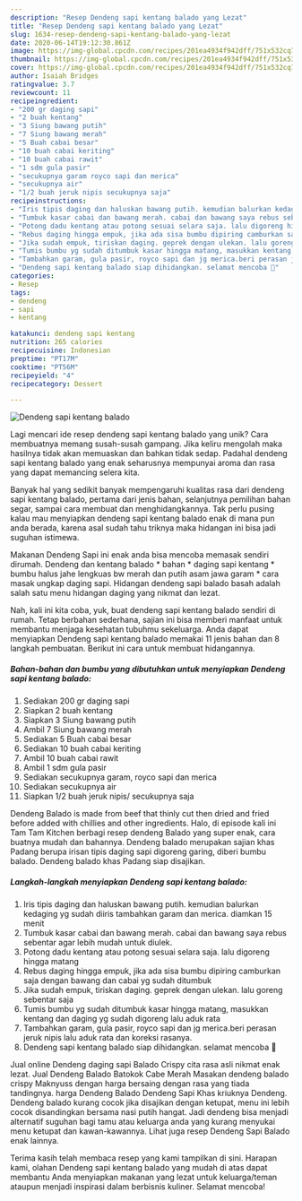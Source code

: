 ```yaml
---
description: "Resep Dendeng sapi kentang balado yang Lezat"
title: "Resep Dendeng sapi kentang balado yang Lezat"
slug: 1634-resep-dendeng-sapi-kentang-balado-yang-lezat
date: 2020-06-14T19:12:30.861Z
image: https://img-global.cpcdn.com/recipes/201ea4934f942dff/751x532cq70/dendeng-sapi-kentang-balado-foto-resep-utama.jpg
thumbnail: https://img-global.cpcdn.com/recipes/201ea4934f942dff/751x532cq70/dendeng-sapi-kentang-balado-foto-resep-utama.jpg
cover: https://img-global.cpcdn.com/recipes/201ea4934f942dff/751x532cq70/dendeng-sapi-kentang-balado-foto-resep-utama.jpg
author: Isaiah Bridges
ratingvalue: 3.7
reviewcount: 11
recipeingredient:
- "200 gr daging sapi"
- "2 buah kentang"
- "3 Siung bawang putih"
- "7 Siung bawang merah"
- "5 Buah cabai besar"
- "10 buah cabai keriting"
- "10 buah cabai rawit"
- "1 sdm gula pasir"
- "secukupnya garam royco sapi dan merica"
- "secukupnya air"
- "1/2 buah jeruk nipis secukupnya saja"
recipeinstructions:
- "Iris tipis daging dan haluskan bawang putih. kemudian balurkan kedaging yg sudah diiris tambahkan garam dan merica. diamkan 15 menit"
- "Tumbuk kasar cabai dan bawang merah. cabai dan bawang saya rebus sebentar agar lebih mudah untuk diulek."
- "Potong dadu kentang atau potong sesuai selara saja. lalu digoreng hingga matang"
- "Rebus daging hingga empuk, jika ada sisa bumbu dipiring camburkan saja dengan bawang dan cabai yg sudah ditumbuk"
- "Jika sudah empuk, tiriskan daging. geprek dengan ulekan. lalu goreng sebentar saja"
- "Tumis bumbu yg sudah ditumbuk kasar hingga matang, masukkan kentang dan daging yg sudah digoreng lalu aduk rata"
- "Tambahkan garam, gula pasir, royco sapi dan jg merica.beri perasan jeruk nipis lalu aduk rata dan koreksi rasanya."
- "Dendeng sapi kentang balado siap dihidangkan. selamat mencoba 🙏"
categories:
- Resep
tags:
- dendeng
- sapi
- kentang

katakunci: dendeng sapi kentang 
nutrition: 265 calories
recipecuisine: Indonesian
preptime: "PT17M"
cooktime: "PT56M"
recipeyield: "4"
recipecategory: Dessert

---
```



![Dendeng sapi kentang balado](https://img-global.cpcdn.com/recipes/201ea4934f942dff/751x532cq70/dendeng-sapi-kentang-balado-foto-resep-utama.jpg)

Lagi mencari ide resep dendeng sapi kentang balado yang unik? Cara membuatnya memang susah-susah gampang. Jika keliru mengolah maka hasilnya tidak akan memuaskan dan bahkan tidak sedap. Padahal dendeng sapi kentang balado yang enak seharusnya mempunyai aroma dan rasa yang dapat memancing selera kita.

Banyak hal yang sedikit banyak mempengaruhi kualitas rasa dari dendeng sapi kentang balado, pertama dari jenis bahan, selanjutnya pemilihan bahan segar, sampai cara membuat dan menghidangkannya. Tak perlu pusing kalau mau menyiapkan dendeng sapi kentang balado enak di mana pun anda berada, karena asal sudah tahu triknya maka hidangan ini bisa jadi suguhan istimewa.

Makanan Dendeng Sapi ini enak anda bisa mencoba memasak sendiri dirumah. Dendeng dan kentang balado * bahan * daging sapi kentang * bumbu halus jahe lengkuas bw merah dan putih asam jawa garam * cara masak ungkap daging sapi. Hidangan dendeng sapi balado basah adalah salah satu menu hidangan daging yang nikmat dan lezat.


Nah, kali ini kita coba, yuk, buat dendeng sapi kentang balado sendiri di rumah. Tetap berbahan sederhana, sajian ini bisa memberi manfaat untuk membantu menjaga kesehatan tubuhmu sekeluarga. Anda dapat menyiapkan Dendeng sapi kentang balado memakai 11 jenis bahan dan 8 langkah pembuatan. Berikut ini cara untuk membuat hidangannya.

<!--inarticleads1-->

##### Bahan-bahan dan bumbu yang dibutuhkan untuk menyiapkan Dendeng sapi kentang balado:

1. Sediakan 200 gr daging sapi
1. Siapkan 2 buah kentang
1. Siapkan 3 Siung bawang putih
1. Ambil 7 Siung bawang merah
1. Sediakan 5 Buah cabai besar
1. Sediakan 10 buah cabai keriting
1. Ambil 10 buah cabai rawit
1. Ambil 1 sdm gula pasir
1. Sediakan secukupnya garam, royco sapi dan merica
1. Sediakan secukupnya air
1. Siapkan 1/2 buah jeruk nipis/ secukupnya saja


Dendeng Balado is made from beef that thinly cut then dried and fried before added with chillies and other ingredients. Halo, di episode kali ini Tam Tam Kitchen berbagi resep dendeng Balado yang super enak, cara buatnya mudah dan bahannya. Dendeng balado merupakan sajian khas Padang berupa irisan tipis daging sapi digoreng garing, diberi bumbu balado. Dendeng balado khas Padang siap disajikan. 

<!--inarticleads2-->

##### Langkah-langkah menyiapkan Dendeng sapi kentang balado:

1. Iris tipis daging dan haluskan bawang putih. kemudian balurkan kedaging yg sudah diiris tambahkan garam dan merica. diamkan 15 menit
1. Tumbuk kasar cabai dan bawang merah. cabai dan bawang saya rebus sebentar agar lebih mudah untuk diulek.
1. Potong dadu kentang atau potong sesuai selara saja. lalu digoreng hingga matang
1. Rebus daging hingga empuk, jika ada sisa bumbu dipiring camburkan saja dengan bawang dan cabai yg sudah ditumbuk
1. Jika sudah empuk, tiriskan daging. geprek dengan ulekan. lalu goreng sebentar saja
1. Tumis bumbu yg sudah ditumbuk kasar hingga matang, masukkan kentang dan daging yg sudah digoreng lalu aduk rata
1. Tambahkan garam, gula pasir, royco sapi dan jg merica.beri perasan jeruk nipis lalu aduk rata dan koreksi rasanya.
1. Dendeng sapi kentang balado siap dihidangkan. selamat mencoba 🙏


Jual online Dendeng daging sapi Balado Crispy cita rasa asli nikmat enak lezat. Jual Dendeng Balado Batokok Cabe Merah Masakan dendeng balado crispy Maknyuss dengan harga bersaing dengan rasa yang tiada tandingnya. harga Dendeng Balado Dendeng Sapi Khas kriuknya Dendeng. Dendeng balado kurang cocok jika disajikan dengan ketupat, menu ini lebih cocok disandingkan bersama nasi putih hangat. Jadi dendeng bisa menjadi alternatif suguhan bagi tamu atau keluarga anda yang kurang menyukai menu ketupat dan kawan-kawannya. Lihat juga resep Dendeng Sapi Balado enak lainnya. 

Terima kasih telah membaca resep yang kami tampilkan di sini. Harapan kami, olahan Dendeng sapi kentang balado yang mudah di atas dapat membantu Anda menyiapkan makanan yang lezat untuk keluarga/teman ataupun menjadi inspirasi dalam berbisnis kuliner. Selamat mencoba!
